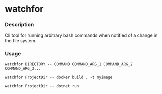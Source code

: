 # watchfor

### Description

Cli tool for running arbitrary bash commands when notified of a change in the file system. 

### Usage

`watchfor DIRECTORY -- COMMAND COMMAND_ARG_1 COMMAND_ARG_2 COMMAND_ARG_3...`

`watchfor ProjectDir -- docker build . -t myimage`

`watchfor ProjectDir -- dotnet run`

